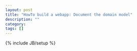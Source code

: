 ```yaml
---
layout: post
title: "HowTo build a webapp: Document the domain model"
description: ""
category: 
tags: []
---
```

{% include JB/setup %}
